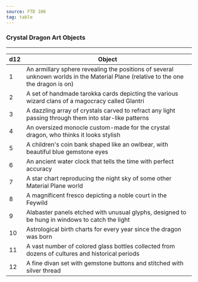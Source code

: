 ```yaml
---
source: FTD 106
tag: table
---
```


### Crystal Dragon Art Objects
---
|d12|Object|
|----|------------|
|1|An armillary sphere revealing the positions of several unknown worlds in the Material Plane (relative to the one the dragon is on)|
|2|A set of handmade tarokka cards depicting the various wizard clans of a magocracy called Glantri|
|3|A dazzling array of crystals carved to refract any light passing through them into star-like patterns|
|4|An oversized monocle custom-made for the crystal dragon, who thinks it looks stylish|
|5|A children's coin bank shaped like an owlbear, with beautiful blue gemstone eyes|
|6|An ancient water clock that tells the time with perfect accuracy|
|7|A star chart reproducing the night sky of some other Material Plane world|
|8|A magnificent fresco depicting a noble court in the Feywild|
|9|Alabaster panels etched with unusual glyphs, designed to be hung in windows to catch the light|
|10|Astrological birth charts for every year since the dragon was born|
|11|A vast number of colored glass bottles collected from dozens of cultures and historical periods|
|12|A fine divan set with gemstone buttons and stitched with silver thread|
